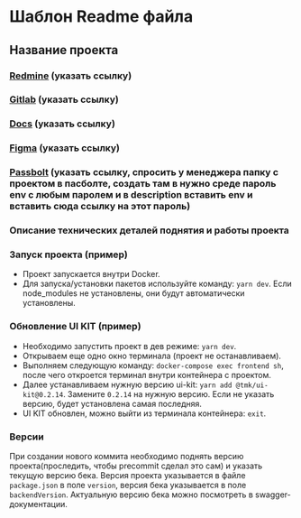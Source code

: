 # Шаблон Readme файла
## Название проекта
### [Redmine](https://r.webant.ru/projects) (указать ссылку)
### [Gitlab](https://gitlab.webant.ru) (указать ссылку)
### [Docs](https://docs.webant.ru/) (указать ссылку)
### [Figma](https://www.figma.com/) (указать ссылку)
### [Passbolt](https://passbolt.core2.webant.ru/) (указать ссылку, спросить у менеджера папку с проектом в пасболте, создать там в нужно среде пароль env с любым паролем и в description вставить env и вставить сюда ссылку на этот пароль)

### Описание технических деталей поднятия и работы проекта

### Запуск проекта (пример)
- Проект запускается внутри Docker.
- Для запуска/установки пакетов используйте команду: `yarn dev`. Если node_modules не установлены, они будут автоматически установлены.

### Обновление UI KIT (пример)
- Необходимо запустить проект в дев режиме: `yarn dev`.
- Открываем еще одно окно терминала (проект не останавливаем).
- Выполняем следующую команду: `docker-compose exec frontend sh`, после чего откроется терминал внутри контейнера с проектом.
- Далее устанавливаем нужную версию ui-kit: `yarn add @tmk/ui-kit@0.2.14`. Замените `0.2.14` на нужную версию. Если не указать версию, будет установлена самая последняя.
- UI KIT обновлен, можно выйти из терминала контейнера: `exit`.

### Версии
При создании нового коммита необходимо поднять версию проекта(проследить, чтобы precommit сделал это сам) 
и указать текущую версию бека.
Версия проекта указывается в файле `package.json` в поле `version`, версия бека указывается в поле `backendVersion`.
Актуальную версию бека можно посмотреть в swagger-документации.